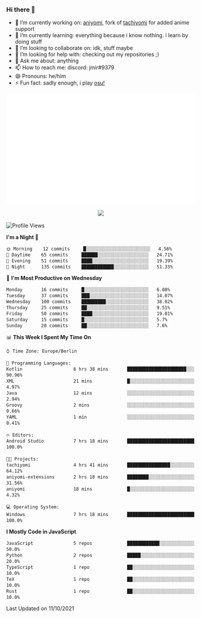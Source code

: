 ### Hi there 👋



<!--
**jmir1/jmir1** is a ✨ _special_ ✨ repository because its `README.md` (this file) appears on your GitHub profile.

Here are some ideas to get you started:
-->
- 🔭 I’m currently working on: [aniyomi](https://github.com/jmir1/aniyomi), fork of [tachiyomi](https://github.com/tachiyomiorg/tachiyomi) for added anime support
- 🌱 I’m currently learning: everything because i know nothing. i learn by doing stuff
- 👯 I’m looking to collaborate on: idk, stuff maybe
- 🤔 I’m looking for help with: checking out my repositories ;)
- 💬 Ask me about: anything
- 📫 How to reach me: discord: jmir#9379
- 😄 Pronouns: he/him
- ⚡ Fun fact: sadly enough, i play [osu!](https://osu.ppy.sh/users/18018426)  
<div>
	<p align="center">
		<a href="https://github.com/jmir1?tab=repositories" target="_blank" rel="noopener"><img src="https://github.com/jmir1/github-stats/blob/master/generated/overview.svg"></a>
	</p>
	<p align="center">
		<a href="https://github.com/search?o=desc&q=author%3Ajmir1&s=committer-date&type=Commits" target="_blank" rel="noopener"><img src="https://github-readme-streak-stats.herokuapp.com/?user=jmir1"></a>
	</p>
</div>

<!--START_SECTION:waka-->
![Profile Views](http://img.shields.io/badge/Profile%20Views-0-blue)

**I'm a Night 🦉** 

```text
🌞 Morning    12 commits     █░░░░░░░░░░░░░░░░░░░░░░░░   4.56% 
🌆 Daytime    65 commits     ██████░░░░░░░░░░░░░░░░░░░   24.71% 
🌃 Evening    51 commits     ████░░░░░░░░░░░░░░░░░░░░░   19.39% 
🌙 Night      135 commits    ████████████░░░░░░░░░░░░░   51.33%

```
📅 **I'm Most Productive on Wednesday** 

```text
Monday       16 commits     █░░░░░░░░░░░░░░░░░░░░░░░░   6.08% 
Tuesday      37 commits     ███░░░░░░░░░░░░░░░░░░░░░░   14.07% 
Wednesday    100 commits    █████████░░░░░░░░░░░░░░░░   38.02% 
Thursday     25 commits     ██░░░░░░░░░░░░░░░░░░░░░░░   9.51% 
Friday       50 commits     ████░░░░░░░░░░░░░░░░░░░░░   19.01% 
Saturday     15 commits     █░░░░░░░░░░░░░░░░░░░░░░░░   5.7% 
Sunday       20 commits     ██░░░░░░░░░░░░░░░░░░░░░░░   7.6%

```


📊 **This Week I Spent My Time On** 

```text
⌚︎ Time Zone: Europe/Berlin

💬 Programming Languages: 
Kotlin                   6 hrs 38 mins       ██████████████████████░░░   90.96% 
XML                      21 mins             █░░░░░░░░░░░░░░░░░░░░░░░░   4.97% 
Java                     12 mins             ░░░░░░░░░░░░░░░░░░░░░░░░░   2.94% 
Groovy                   2 mins              ░░░░░░░░░░░░░░░░░░░░░░░░░   0.66% 
YAML                     1 min               ░░░░░░░░░░░░░░░░░░░░░░░░░   0.41%

🔥 Editors: 
Android Studio           7 hrs 18 mins       █████████████████████████   100.0%

🐱‍💻 Projects: 
tachiyomi                4 hrs 41 mins       ████████████████░░░░░░░░░   64.12% 
aniyomi-extensions       2 hrs 18 mins       ████████░░░░░░░░░░░░░░░░░   31.56% 
aniyomi                  18 mins             █░░░░░░░░░░░░░░░░░░░░░░░░   4.32%

💻 Operating System: 
Windows                  7 hrs 18 mins       █████████████████████████   100.0%

```

**I Mostly Code in JavaScript** 

```text
JavaScript               5 repos             ████████████░░░░░░░░░░░░░   50.0% 
Python                   2 repos             █████░░░░░░░░░░░░░░░░░░░░   20.0% 
TypeScript               1 repo              ██░░░░░░░░░░░░░░░░░░░░░░░   10.0% 
TeX                      1 repo              ██░░░░░░░░░░░░░░░░░░░░░░░   10.0% 
Rust                     1 repo              ██░░░░░░░░░░░░░░░░░░░░░░░   10.0%

```



 Last Updated on 11/10/2021
<!--END_SECTION:waka-->
